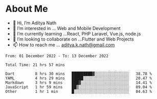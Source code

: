 # About Me

- 👋 Hi, I’m Aditya Nath
- 👀 I’m interested in ... Web and Mobile Development
- 🌱 I’m currently learning ...React, PHP Laravel, Vue.js, node.js
- 💞️ I’m looking to collaborate on ...Flutter and Web Projects
- 📫 How to reach me ... aditya.k.nath@gmail.com

<!--START_SECTION:waka-->

```text
From: 01 December 2022 - To: 13 December 2022

Total Time: 21 hrs 57 mins

Dart         8 hrs 30 mins   █████████▓░░░░░░░░░░░░░░░   38.78 %
YAML         4 hrs 29 mins   █████░░░░░░░░░░░░░░░░░░░░   20.47 %
Markdown     3 hrs 9 mins    ███▓░░░░░░░░░░░░░░░░░░░░░   14.41 %
JavaScript   1 hr 59 mins    ██▒░░░░░░░░░░░░░░░░░░░░░░   09.04 %
Other        1 hr 1 min      █░░░░░░░░░░░░░░░░░░░░░░░░   04.63 %
```

<!--END_SECTION:waka-->

<!---
kronosking007/kronosking007 is a ✨ special ✨ repository because its `README.md` (this file) appears on your GitHub profile.
You can click the Preview link to take a look at your changes.
--->
